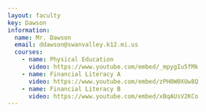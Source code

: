 ```yaml
---
layout: faculty
key: Dawson
information:
  name: Mr. Dawson
  email: ddawson@swanvalley.k12.mi.us
  courses:
    - name: Physical Education
      video: https://www.youtube.com/embed/_mpygIu5fMk
    - name: Financial Literacy A
      video: https://www.youtube.com/embed/zPH0W0XUw8Q
    - name: Financial Literacy B
      video: https://www.youtube.com/embed/xBqAUsV2KCo
---
```

